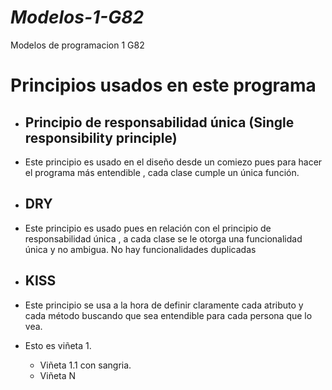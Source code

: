 # *Modelos-1-G82*
Modelos de programacion 1 G82

# Principios usados en este programa

- ## Principio de responsabilidad única (Single responsibility principle)
 - Este principio es usado en el diseño desde un comiezo pues para hacer el programa más entendible , cada clase cumple un única función.

- ## DRY 
 - Este principio es usado pues en relación con el principio de responsabilidad única , a cada clase se le otorga una funcionalidad única y no ambigua. No hay funcionalidades duplicadas

- ## KISS
 - Este principio se usa a la hora de definir claramente cada atributo y cada método buscando que sea entendible para cada persona que lo vea.

- Esto es viñeta 1.
  - Viñeta 1.1 con sangria.
  - Viñeta N
